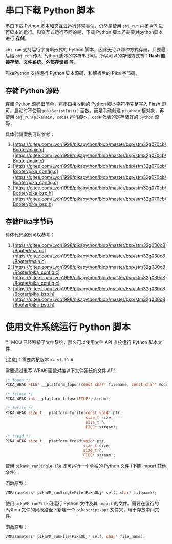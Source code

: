 # 串口下载 Python 脚本

串口下载 Python 脚本和交互式运行非常类似，仍然是使用 `obj_run` 内核 API 进行脚本的运行。和交互式运行不同的是，下载 Python 脚本还需要对python脚本进行 **存储**。


`obj_run` 支持运行字符串形式的 Python 脚本，因此无论以哪种方式存储，只要最后给 `obj_run` 传入 Python 脚本的字符串即可。所以可以的存储方式有：**flash 直接存储、文件系统、外部存储器** 等。

PikaPython 支持运行 Python 脚本源码，和解析后的 Pika 字节码。

## 存储 Python 源码

存储 Python 源码很简单，将串口接收到的 Python 脚本字符串完整写入 Flash 即可。启动时不使用 `pikaScriptInit()` 函数，而是手动创建 `pikaMain` 根对象，再使用 `obj_run(pikaMain, code)` 运行脚本，`code` 代表的是存储好的 `python` 源码。

具体代码案例可以参考：

1. [https://gitee.com/Lyon1998/pikapython/blob/master/bsp/stm32g070cb/Booter/main.c](https://gitee.com/Lyon1998/pikapython/blob/master/bsp/stm32g070cb/Booter/main.c)
1. [https://gitee.com/Lyon1998/pikapython/blob/master/bsp/stm32g070cb/Booter/pika_config.c](https://gitee.com/Lyon1998/pikapython/blob/master/bsp/stm32g070cb/Booter/pika_config.c)
1. [https://gitee.com/Lyon1998/pikapython/blob/master/bsp/stm32g070cb/Booter/pika_bsp.h](https://gitee.com/Lyon1998/pikapython/blob/master/bsp/stm32g070cb/Booter/pika_bsp.h)

## 存储Pika字节码

具体代码案例可以参考：

1. [https://gitee.com/Lyon1998/pikapython/blob/master/bsp/stm32g030c8/Booter/main.c](https://gitee.com/Lyon1998/pikapython/blob/master/bsp/stm32g030c8/Booter/main.c)
1. [https://gitee.com/Lyon1998/pikapython/blob/master/bsp/stm32g030c8/Booter/pika_config.c](https://gitee.com/Lyon1998/pikapython/blob/master/bsp/stm32g030c8/Booter/pika_config.c)
1. [https://gitee.com/Lyon1998/pikapython/blob/master/bsp/stm32g030c8/Booter/pika_bsp.h](https://gitee.com/Lyon1998/pikapython/blob/master/bsp/stm32g030c8/Booter/pika_bsp.h)

# 使用文件系统运行 Python 脚本

当 MCU 已经移植了文件系统，那么可以使用文件 API 直接运行 Python 脚本文件。

[注意]：需要内核版本 `>= v1.10.0`

需要通过重写 WEAK 函数对接以下文件系统的文件 API：

``` C
/* fopen */
PIKA_WEAK FILE* __platform_fopen(const char* filename, const char* modes);

/* fclose */
PIKA_WEAK int __platform_fclose(FILE* stream);

/* fwrite */
PIKA_WEAK size_t __platform_fwrite(const void* ptr,
                                   size_t size,
                                   size_t n,
                                   FILE* stream);

/* fread */
PIKA_WEAK size_t __platform_fread(void* ptr,
                                  size_t size,
                                  size_t n,
                                  FILE* stream);
```

使用 `pikaVM_runSingleFile` 即可运行一个单独的 Python 文件 (不能 import 其他文件)。

函数原型：

``` C
VMParameters* pikaVM_runSingleFile(PikaObj* self, char* filename);
```

使用 `pikaVM_runFile` 可运行 Python 文件及其 `import` 的文件。需要在运行的 Python 文件的同级路径下新建一个 `pikascript-api` 文件夹，用于存放中间文件。

函数原型：

``` C
VMParameters* pikaVM_runFile(PikaObj* self, char* file_name);
```
